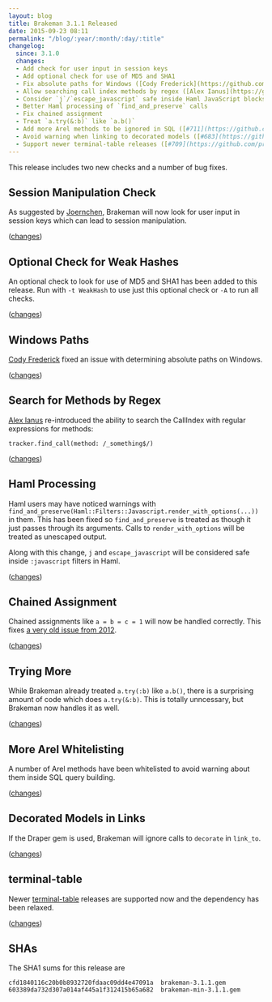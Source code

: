 ```yaml
---
layout: blog
title: Brakeman 3.1.1 Released
date: 2015-09-23 08:11
permalink: "/blog/:year/:month/:day/:title"
changelog:
  since: 3.1.0
  changes:
  - Add check for user input in session keys
  - Add optional check for use of MD5 and SHA1
  - Fix absolute paths for Windows ([Cody Frederick](https://github.com/spcoder))
  - Allow searching call index methods by regex ([Alex Ianus](https://github.com/aianus))
  - Consider `j`/`escape_javascript` safe inside Haml JavaScript blocks ([#708](https://github.com/presidentbeef/brakeman/issues/708))
  - Better Haml processing of `find_and_preserve` calls
  - Fix chained assignment
  - Treat `a.try(&:b)` like `a.b()`
  - Add more Arel methods to be ignored in SQL ([#711](https://github.com/presidentbeef/brakeman/issues/711))
  - Avoid warning when linking to decorated models ([#683](https://github.com/presidentbeef/brakeman/issues/683))
  - Support newer terminal-table releases ([#709](https://github.com/presidentbeef/brakeman/issues/709))
---
```



This release includes two new checks and a number of bug fixes.


## Session Manipulation Check

As suggested by [Joernchen](https://twitter.com/joernchen), Brakeman will now look for user input in session keys which can lead to session manipulation.

([changes](https://github.com/presidentbeef/brakeman/pull/720))

## Optional Check for Weak Hashes

An optional check to look for use of MD5 and SHA1 has been added to this release. Run with `-t WeakHash` to use just this optional check or `-A` to run all checks.

([changes](https://github.com/presidentbeef/brakeman/pull/722))

## Windows Paths

[Cody Frederick](https://github.com/spcoder) fixed an issue with determining absolute paths on Windows.

([changes](https://github.com/presidentbeef/brakeman/pull/714))

## Search for Methods by Regex

[Alex Ianus](https://github.com/aianus) re-introduced the ability to search the CallIndex with regular expressions for methods:

    tracker.find_call(method: /_something$/)

([changes](https://github.com/presidentbeef/brakeman/pull/710))

## Haml Processing

Haml users may have noticed warnings with `find_and_preserve(Haml::Filters::Javascript.render_with_options(...))` in them. This has been fixed so `find_and_preserve` is treated as though it just passes through its arguments. Calls to `render_with_options` will be treated as unescaped output. 

Along with this change, `j` and `escape_javascript` will be considered safe inside `:javascript` filters in Haml.

([changes](https://github.com/presidentbeef/brakeman/pull/716))

## Chained Assignment

Chained assignments like `a = b = c = 1` will now be handled correctly. This fixes [a very old issue from 2012](https://stackoverflow.com/questions/11314450/how-to-secure-link-to-variable-cross-site-scripting-vulnerabilities).

([changes](https://github.com/presidentbeef/brakeman/pull/718))

## Trying More

While Brakeman already treated `a.try(:b)` like `a.b()`, there is a surprising amount of code which does `a.try(&:b)`. This is totally unncessary, but Brakeman now handles it as well.

([changes](https://github.com/presidentbeef/brakeman/pull/717))

## More Arel Whitelisting

A number of Arel methods have been whitelisted to avoid warning about them inside SQL query building.

([changes](https://github.com/presidentbeef/brakeman/pull/719))

## Decorated Models in Links

If the Draper gem is used, Brakeman will ignore calls to `decorate` in `link_to`.

([changes](https://github.com/presidentbeef/brakeman/pull/721))

## terminal-table

Newer [terminal-table](https://github.com/tj/terminal-table) releases are supported now and the dependency has been relaxed.

([changes](https://github.com/presidentbeef/brakeman/pull/712))

## SHAs

The SHA1 sums for this release are

    cfd1840116c20b0b8932720fdaac09dd4e47091a  brakeman-3.1.1.gem
    603389da732d307a014af445a1f312415b65a682  brakeman-min-3.1.1.gem
